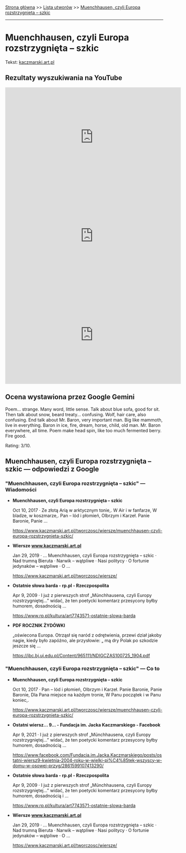 [Strona główna](../index.md) >> [Lista utworów](../list.md) >> [Muenchhausen, czyli Europa rozstrzygnięta – szkic](294.md)

---

# Muenchhausen, czyli Europa rozstrzygnięta – szkic

Tekst: [kaczmarski.art.pl](https://www.kaczmarski.art.pl/tworczosc/wiersze/muenchhausen-czyli-europa-rozstrzygnieta-szkic/)

## Rezultaty wyszukiwania na YouTube

<iframe width="560" height="315" src="https://www.youtube.com/embed/YgiqvHS3mcM?si=IdontcarewhotheIRSsendsImnotpayingtaxes" title="YouTube video player" frameborder="0" allow="accelerometer; autoplay; clipboard-write; encrypted-media; gyroscope; picture-in-picture; web-share" referrerpolicy="strict-origin-when-cross-origin" allowfullscreen></iframe>

<iframe width="560" height="315" src="https://www.youtube.com/embed/pe6mqxaclyI?si=IdontcarewhotheIRSsendsImnotpayingtaxes" title="YouTube video player" frameborder="0" allow="accelerometer; autoplay; clipboard-write; encrypted-media; gyroscope; picture-in-picture; web-share" referrerpolicy="strict-origin-when-cross-origin" allowfullscreen></iframe>

<iframe width="560" height="315" src="https://www.youtube.com/embed/wHXB5y349pQ?si=IdontcarewhotheIRSsendsImnotpayingtaxes" title="YouTube video player" frameborder="0" allow="accelerometer; autoplay; clipboard-write; encrypted-media; gyroscope; picture-in-picture; web-share" referrerpolicy="strict-origin-when-cross-origin" allowfullscreen></iframe>

## Ocena wystawiona przez Google Gemini

Poem... strange. Many word, little sense. Talk about blue sofa, good for sit. Then talk about snow, beard treaty... confusing. Wolf, hair care, also confusing. End talk about Mr. Baron, very important man. Big like mammoth, live in everything. Baron in ice, fire, dream, horse, child, old man. Mr. Baron everywhere, all time. Poem make head spin, like too much fermented berry. Fire good. 

Rating: 3/10.


## Muenchhausen, czyli Europa rozstrzygnięta – szkic — odpowiedzi z Google

### "Muenchhausen, czyli Europa rozstrzygnięta – szkic" — Wiadomości

- **Muenchhausen, czyli Europa rozstrzygnięta – szkic**

    Oct 10, 2017  ·  Ze złotą Arią w arktycznym tonie,. W Air i w fanfarze, W bladze, w koszmarze,. Pan – lód i płomień, Olbrzym i Karzeł. Panie Baronie, Panie ... 

   <https://www.kaczmarski.art.pl/tworczosc/wiersze/muenchhausen-czyli-europa-rozstrzygnieta-szkic/>
- **Wiersze www.kaczmarski.art.pl**

    Jan 29, 2019  ·  ... Muenchhausen, czyli Europa rozstrzygnięta – szkic · Nad trumną Bieruta · Narwik – wątpliwe · Nasi politycy · O fortunie jedynaków – wątpliwe · O ... 

   <https://www.kaczmarski.art.pl/tworczosc/wiersze/>
- **Ostatnie słowa barda - rp.pl - Rzeczpospolita**

    Apr 9, 2009  ·  I już z pierwszych strof „Münchhausena, czyli Europy rozstrzygniętej...” widać, że ten poetycki komentarz przesycony byłby humorem, dosadnością ... 

   <https://www.rp.pl/kultura/art7743571-ostatnie-slowa-barda>
- **PDF ROCZNIK ŻYDÓWKI**

    „oświecona Europa. Otrząsł się naród z odrętwienia, przewi dział jakoby nagie, kiedy było zapóżno, ale przysłowie: „ mą dry Polak po szkodzie jeszcze się ... 

   <https://jbc.bj.uj.edu.pl/Content/965111/NDIGCZAS100725_1904.pdf>

### "Muenchhausen, czyli Europa rozstrzygnięta – szkic" — Co to

- **Muenchhausen, czyli Europa rozstrzygnięta – szkic**

    Oct 10, 2017  ·  Pan – lód i płomień, Olbrzym i Karzeł. Panie Baronie, Panie Baronie, Dla Pana miejsce na każdym tronie, W Panu początek i w Panu koniec,. 

   <https://www.kaczmarski.art.pl/tworczosc/wiersze/muenchhausen-czyli-europa-rozstrzygnieta-szkic/>
- **Ostatni wiersz... 9... - Fundacja im. Jacka Kaczmarskiego - Facebook**

    Apr 9, 2021  ·  I już z pierwszych strof „Münchhausena, czyli Europy rozstrzygniętej...” widać, że ten poetycki komentarz przesycony byłby humorem, dosadnością ... 

   <https://www.facebook.com/Fundacja.im.Jacka.Kaczmarskiego/posts/ostatni-wiersz9-kwietnia-2004-roku-w-wielki-pi%C4%85tek-wszyscy-w-domu-w-osowej-przyg/2861599107413290/>
- **Ostatnie słowa barda - rp.pl - Rzeczpospolita**

    Apr 9, 2009  ·  I już z pierwszych strof „Münchhausena, czyli Europy rozstrzygniętej...” widać, że ten poetycki komentarz przesycony byłby humorem, dosadnością i ... 

   <https://www.rp.pl/kultura/art7743571-ostatnie-slowa-barda>
- **Wiersze www.kaczmarski.art.pl**

    Jan 29, 2019  ·  ... Muenchhausen, czyli Europa rozstrzygnięta – szkic · Nad trumną Bieruta · Narwik – wątpliwe · Nasi politycy · O fortunie jedynaków – wątpliwe · O ... 

   <https://www.kaczmarski.art.pl/tworczosc/wiersze/>

